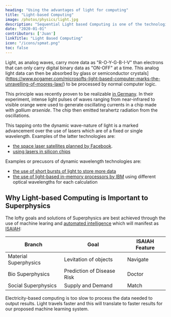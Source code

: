 ```yaml
---
heading: "Using the advantages of light for computing"
title: "Light-based Computing"
image: /photos/physics/light.jpg
description: "Sequential Light based Computing is one of the technologies that can be developed from Material Superphysics. It aims to complement non-linear quantum computing"
date: "2020-01-01"
contributors: ['Juan']
linkTitle: "Light Based Computing"
icon: "/icons/spmat.png"
toc: false
---
```




Light, as analog waves, carry more data as "R-O-Y-G-B-I-V" than electrons that can only carry digital binary data as "ON-OFF" at a time. This analog light data can then be absorbed by glass or semiconductor crystals](https://www.pcgamer.com/microsofts-light-based-computer-marks-the-unravelling-of-moores-law/) to be processed by normal computer logic. 

This principle was recently proven to be realizable [in Germany](http://www.fv-berlin.de). In their experiment, intense light pulses of waves ranging from near-infrared to visible orange were used to generate oscillating currents in a chip made with *gallium arsenide*. The chip then emitted terahertz radiation from the oscillations. 

This tapping onto the dynamic wave-nature of light is a marked advancement over the use of lasers which are of a fixed or single wavelength. Examples of the latter technologies are:

- [the space laser satellites planned by Facebook](https://spectrum.ieee.org/tech-talk/aerospace/satellites/facebooks-secret-space-lasers). 
- [using lasers in silicon chips](https://www.networkworld.com/article/3047099/hardware/want-faster-systems-grow-a-laser-on-the-chip.html)

Examples or precusors of dynamic wavelength technologies are: 

- [the use of short bursts of light to store more data](https://phys.org/news/2019-01-photonic-memory-devices-light-written-ultrafast.html)
- [the use of light-based in-memory processors by IBM](https://www.zdnet.com/article/ibm-is-using-light-instead-of-electricity-to-create-ultra-fast-computing/) using different optical wavelengths for each calculation

<!-- https://www.ibm.com/blogs/research/2019/02/photonic-memory-devices/ -->


## Why Light-based Computing is Important to Superphysics

The lofty goals and solutions of Superphysics are best achieved through the use of machine learing and [automated intelligence](/superphysics/principles/chapter-12/) which will manifest as [ISAIAH](/superphysics/principles/chapter-04d/):


Branch | Goal | ISAIAH Feature
--- | --- | --- 
Material Superphysics | Levitation of objects | Navigate
Bio Superphysics | Prediction of Disease Risk | Doctor
Social Superphysics | Supply and Demand | Match


Electricity-based computing is too slow to process the data needed to output results. Light travels faster and this will translate to faster results for our proposed machine learning system. 
